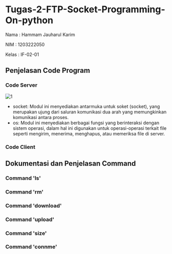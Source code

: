 # Tugas-2-FTP-Socket-Programming-On-python

Nama : Hammam Jauharul Karim

NIM : 1203222050

Kelas : IF-02-01

## Penjelasan Code Program

### Code Server
![1](https://github.com/hammamkarim/Tugas-2---FTP-Socket-Programming-On-python/assets/114963944/403a50f1-6a69-4d34-b79f-ce9a3ded5eba)
- socket: Modul ini menyediakan antarmuka untuk soket (socket), yang merupakan ujung dari saluran komunikasi dua arah yang memungkinkan komunikasi antara proses.
- os: Modul ini menyediakan berbagai fungsi yang berinteraksi dengan sistem operasi, dalam hal ini digunakan untuk operasi-operasi terkait file seperti mengirim, menerima, menghapus, atau memeriksa file di server.
### Code Client

## Dokumentasi dan Penjelasan Command

### Command 'ls'
### Command 'rm'
### Command 'download'
### Command 'upload'
### Command 'size'
### Command 'connme'


